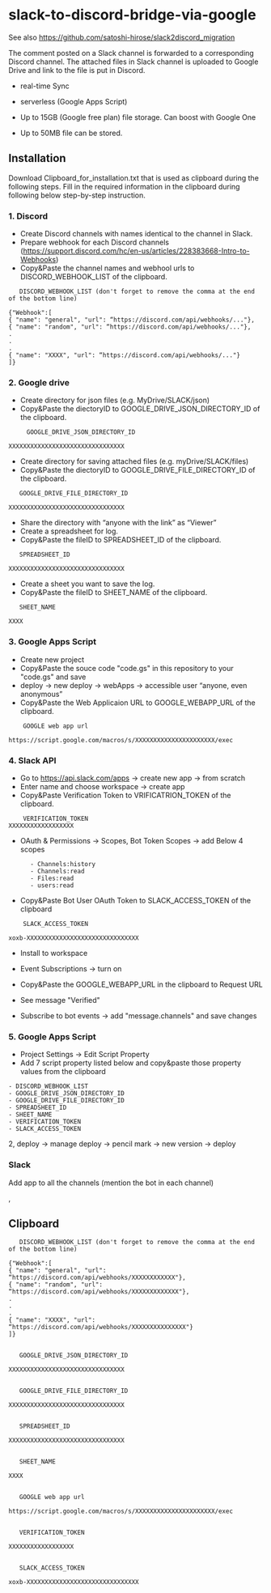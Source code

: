 # slack-to-discord-bridge-via-google

See also https://github.com/satoshi-hirose/slack2discord_migration

The comment posted on a Slack channel is forwarded to a corresponding Discord channel.
The attached files in Slack channel is uploaded to Google Drive and link to the file is put in Discord.
- real-time Sync
- serverless (Google Apps Script)

- Up to 15GB (Google free plan) file storage. Can boost with Google One 
- Up to 50MB file can be stored.

## Installation
Download Clipboard_for_installation.txt that is used as clipboard during the following steps.
Fill in the required information in the clipboard during following below step-by-step instruction.

### 1. Discord 
 - Create Discord channels with names identical to the channel in Slack.
 - Prepare webhook for each Discord channels (https://support.discord.com/hc/en-us/articles/228383668-Intro-to-Webhooks)
 - Copy&Paste the channel names and webhool urls to DISCORD_WEBHOOK_LIST of the clipboard.

```
   DISCORD_WEBHOOK_LIST (don't forget to remove the comma at the end of the bottom line)

{"Webhook":[
{ "name": "general", "url": “https://discord.com/api/webhooks/..."},
{ "name": "random", "url": “https://discord.com/api/webhooks/..."},
.
.
.
{ "name": "XXXX", "url": “https://discord.com/api/webhooks/..."}
]}

```

### 2. Google drive
  - Create directory for json files (e.g. MyDrive/SLACK/json) 
  - Copy&Paste the diectoryID to GOOGLE_DRIVE_JSON_DIRECTORY_ID of the clipboard.
```  
     GOOGLE_DRIVE_JSON_DIRECTORY_ID 

XXXXXXXXXXXXXXXXXXXXXXXXXXXXXXXX
```
  - Create directory for saving attached files (e.g. myDrive/SLACK/files)
  - Copy&Paste the diectoryID to GOOGLE_DRIVE_FILE_DIRECTORY_ID of the clipboard.
```  
   GOOGLE_DRIVE_FILE_DIRECTORY_ID 

XXXXXXXXXXXXXXXXXXXXXXXXXXXXXXXX
```
  - Share the directory with “anyone with the link” as “Viewer”
  - Create a spreadsheet for log.
  - Copy&Paste the fileID to SPREADSHEET_ID of the clipboard.
```  
   SPREADSHEET_ID

XXXXXXXXXXXXXXXXXXXXXXXXXXXXXXXX
```
  - Create a sheet you want to save the log.
  - Copy&Paste the fileID to SHEET_NAME of the clipboard.
```  
   SHEET_NAME

XXXX
```


  
  
  

### 3. Google Apps Script
  - Create new project
  - Copy&Paste the souce code "code.gs" in this repository to your "code.gs" and save
  - deploy -> new deploy -> webApps -> accessible user “anyone, even anonymous” 
  - Copy&Paste the Web Applicaion URL to GOOGLE_WEBAPP_URL of the clipboard.
  ```
      GOOGLE web app url

https://script.google.com/macros/s/XXXXXXXXXXXXXXXXXXXXXX/exec
  ```
  
### 4. Slack API
  - Go to https://api.slack.com/apps -> create new app -> from scratch
  - Enter name and choose workspace -> create app
  - Copy&Paste Verification Token to VRIFICATRION_TOKEN of the clipboard.
```
    VERIFICATION_TOKEN
XXXXXXXXXXXXXXXXXX
```
   - OAuth & Permissions -> Scopes, Bot Token Scopes -> add Below 4 scopes
```
      - Channels:history
      - Channels:read
      - Files:read
      - users:read
```

   - Copy&Paste Bot User OAuth Token to SLACK_ACCESS_TOKEN of the clipboard
```
    SLACK_ACCESS_TOKEN

xoxb-XXXXXXXXXXXXXXXXXXXXXXXXXXXXXXX    
```
   - Install to workspace
    
   - Event Subscriptions -> turn on 
   - Copy&Paste the GOOGLE_WEBAPP_URL in the clipboard to Request URL
   - See message "Verified" 
   - Subscribe to bot events -> add "message.channels" and save changes

### 5. Google Apps Script
   - Project Settings -> Edit Script Property
   - Add 7 script property listed below and copy&paste those property values from the clipboard
```   
- DISCORD_WEBHOOK_LIST
- GOOGLE_DRIVE_JSON_DIRECTORY_ID
- GOOGLE_DRIVE_FILE_DIRECTORY_ID
- SPREADSHEET_ID
- SHEET_NAME
- VERIFICATION_TOKEN
- SLACK_ACCESS_TOKEN
```
2, deploy -> manage deploy -> pencil mark -> new version -> deploy

### Slack
Add app to all the channels (mention the bot in each channel)

,
## Clipboard
```
   DISCORD_WEBHOOK_LIST (don't forget to remove the comma at the end of the bottom line)

{"Webhook":[
{ "name": "general", "url": “https://discord.com/api/webhooks/XXXXXXXXXXXX"},
{ "name": "random", "url": “https://discord.com/api/webhooks/XXXXXXXXXXXXX"},
.
.
.
{ "name": "XXXX", "url": “https://discord.com/api/webhooks/XXXXXXXXXXXXXXX"}
]}


   GOOGLE_DRIVE_JSON_DIRECTORY_ID 

XXXXXXXXXXXXXXXXXXXXXXXXXXXXXXXX


   GOOGLE_DRIVE_FILE_DIRECTORY_ID 

XXXXXXXXXXXXXXXXXXXXXXXXXXXXXXXX


   SPREADSHEET_ID

XXXXXXXXXXXXXXXXXXXXXXXXXXXXXXXX


   SHEET_NAME

XXXX


   GOOGLE web app url

https://script.google.com/macros/s/XXXXXXXXXXXXXXXXXXXXXX/exec


   VERIFICATION_TOKEN

XXXXXXXXXXXXXXXXXX


   SLACK_ACCESS_TOKEN

xoxb-XXXXXXXXXXXXXXXXXXXXXXXXXXXXXXX
```
